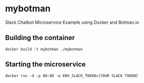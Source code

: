 # mybotman

Slack Chatbot Microservice Example using Docker and Botman.io

## Building the container

`docker build -t mybotman ./mybotman`

## Starting the microservice

`docker run -d -p 80:80 -e ENV_SLACK_TOKEN=[YOUR SLACK TOKEN]`
